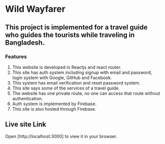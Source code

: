 # Wild Wayfarer

## This project is implemented for a travel guide who guides the tourists while traveling in Bangladesh.

### Features

1. This website is developed in Reactjs and react router.
2. This site has auth system including signup with email and password, login system with Google, GitHub and Facebook.
3. This system has email verification and reset password system.
4. This site says some of the services of a travel guide.
5. The website has one private route, no one can access that route without authentication.
6. Auth system is implemented by Firebase.
7. This site is also hosted through Firebase. 

## Live site Link

Open [http://localhost:3000] to view it in your browser.


